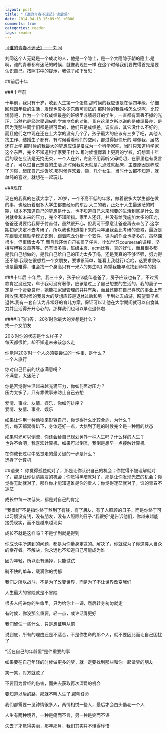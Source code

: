 ```yaml
---
layout: post
title: "《谁的青春不迷茫》读后感"
date: 2014-04-13 15:09:01 +0800
comments: true
categories: reader
tags: reader
---
```


[《谁的青春不迷茫》——刘同](http://www.amazon.cn/%E8%B0%81%E7%9A%84%E9%9D%92%E6%98%A5%E4%B8%8D%E8%BF%B7%E8%8C%AB-%E5%88%98%E5%90%8C/dp/B00A67K0A2/ref=sr_1_1?ie=UTF8&qid=1399975828&sr=8-1&keywords=%E8%B0%81%E7%9A%84%E9%9D%92%E6%98%A5%E4%B8%8D%E8%BF%B7%E8%8C%AB)

刘同这个人无疑是一个成功的人，他是一个隐士，是一个大隐隐于朝的隐士.是啊，谁的青春都有迷茫的时候，就像我现在一样.在这个时候我们要做得首先是要认识自己。按照书中的提示，我做了如下反思：
<!--more-->
##前后十年

###十年前

十年前，我只有十岁，收到人生第一个蛋糕.那时候的我应该是在读四年级，仔细回想四年级的生活，发现也没多少东西可回忆的.那时候的我性格怎么说呢，比较懦弱吧，作为一个全校成绩最差的班级里成绩最好的学生，一直都有着丢不掉的光环，当然也是经常受调皮的学生欺负的对象，我在这里之所以说的是成绩最差，是因为我那些同学们都是很可爱的，他们只是成绩差，调皮点，其它没什么不好的。而且他们之中现在还在上大学的没有几个了，孩子最大的应该有三岁了吧，其他人找工作、结婚生子都有，有时候看看他们的空间，都过得挺快乐的.哪像我，居然还在上学.那时候的我最大的梦想应该是要成为一个科学家吧，当时只知道科学家这个东西，完全不知道科学家要干什么.那时候憧憬着上更高的学校，幻想着十年后的现在应该是无拘无束，一个人在外，完全不用再听父母唠叨，在家里也有发言权了，可以过自己想要的生活.那时候我每天就是六点过就起床，主要原因是养成了习惯，起床自己炒饭吃.那时候喜欢着，额，几个女生，当时什么都不知道，就单纯的喜欢，就想在一起玩儿.

###现在

现在的我真的在读大学了，20岁，一个不高不低的年级，做着很多大学生都在做的事，也经历着很多大学生都要经历的东西.大二的我，正处于人生最迷茫的时期，根本不知道自己的梦想是什么，也不知道自己未来想要的生活到底是什么.面对就业和未来的压力，完全不知所措。家里人还好，并没有给我施加太多的压力，爸爸还说要给我房子付首付，虽然很开心，但我可不愿意让爸爸再去辛苦了.这学期初步决定不去考研了，所以我也知道接下来的两年里我会比考研的更累，最近是在跟着米建勋学模式识别，跟着陈龙分析一个软件，课内的作业也挺多的，虽然课很少，但事情太多了.而且我还给自己布置了任务，比如学习coursera的课程，坚持写博客文章等等。还有很多事，班级主页、acm比赛，真的好忙，而且很多都是我自己想做的，是我自己给自己的压力太多了吗，还是我真的不够坚强，努力得还不够.我现在很想找一个女朋友，要求很简单，能看上我就行(哈哈，这要求貌似也是最难得，谁会找一个身高只有一米六的男生呢).希望我能早点找到命中的她.

###十年后
十年后，我三十岁，孩子应该能叫爸爸了，房子应该也有了，不过贷款肯定没还完，车子我可没有奢侈，应该是过上了自己想要的生活的，我的妻子一定是一个贤妻良母，她能把家里管理的井井有条，而且还能在自己喜欢的事业上有所收获.那时候的我最大的梦想应该是退休过后和另一半到处去旅游，盼望着早点退休.我有一套自认为非常好的育儿方案，保证可以让他在大学期间就可以自食其力并且活得开开心心的。那样我们也可以早点退休啦.

####自问自答：
20岁时你最大的梦想是什么？  
找一个女朋友

20岁时你的状态是什么样子？  
每天都很忙，却不知道未来该怎么走

你觉得20岁时一个人必须要尝试的一件事，是什么？  
一个人旅行

你对自己目前的状态满意吗？  
不满意，太迷茫了

你是否觉得生活越来越充满压力，你如何面对压力？  
压力太多了，只有靠做事来防止自己去想 

爱情、事业、友情、娱乐，你如何排序？  
爱情、友情、事业、娱乐

如果让你用一种动物来形容自己，你觉得什么比较合适，为什么？  
狗，每天都累得趴下，身体还好一点，大脑到了睡的时候完全是一种懵的状态

如果时光可以倒流，你还会给自己规划另外一种人生吗？什么样的人生？  
也许不会吧，我喜欢计算机，如果可以倒流，我倒是想早一点接触计算机

在你成长过程中感觉走的最关键的一步是什么？  
选择了计算机

##语录：
你觉得孤独就对了，那是让你认识自己的机会；你觉得不被理解就对了，那是让你认清朋友的机会；你觉得黑暗就对了，那是让你发现光芒的机会；你觉得无助就对了，那样你才能知道谁是你的贵人；你觉得迷茫就对了，谁的青春不迷茫

成长中每一次低头，都是对自己的肯定

“我很好”不是指你终于熬到了有钱，有了朋友，有了人照顾的日子。而是你终于可以习惯没有钱，没有朋友，没有人照顾的日子.“我很好”是告诉他们，你越来越能接受现实，而不是越来越现实

成长不就是这样吗？不是学到就是得到

你成长中所遇到的问题，都是为你量身定做的。解决了，你就成为了你这类人当众的幸存者。不解决，你永远也不知道自己可能成为谁

因为年轻，所以没有选择，只能试试

骑不快的单车，载满你的忧郁

我们之所以战斗，不是为了改变世界，而是为了不让世界改变我们

人生最大的冒险就是不冒险

很多人闯进你的生命里，只为给你上一课，然后转身匆匆就走

有时候，你没那么重要，轻一点，或许活得更好

我们留住一些什么，只是想证明从前

说到底，所有的理由还是不适合，不是你生命的那个人，就不要因此而让自己困扰了

“活在自己的年龄里”是件重要的事

如果要在自己年轻的时候做更多的梦，就一定要找到那些和你一起做梦的朋友

笑一笑，对方就败了

不要因为曾经的伤害，而失去获取再次深爱的机会

要知道以后的路，那就不叫人生了.那叫任命

我们都需要一见钟情很多人，两情相悦一些人，最后才会白头偕老一个人

人生有两种境界，一种是痛而不言，另一种是笑而不语

失去了才觉得美丽，那年那月，我们其实并不懂得珍惜
